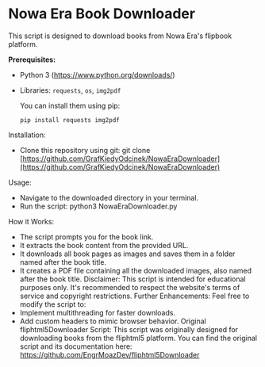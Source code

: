 # Nowa Era Book Downloader

This script is designed to download books from Nowa Era's flipbook platform.

**Prerequisites:**

* Python 3 (https://www.python.org/downloads/)
* Libraries: `requests`, `os`, `img2pdf`

  You can install them using pip:
  
  `pip install requests img2pdf`

Installation:
 * Clone this repository using git:
git clone [https://github.com/GrafKiedyOdcinek/NowaEraDownloader](https://github.com/GrafKiedyOdcinek/NowaEraDownloader)

Usage:
 * Navigate to the downloaded directory in your terminal.
 * Run the script:
python3 NowaEraDownloader.py

How it Works:
 * The script prompts you for the book link.
 * It extracts the book content from the provided URL.
 * It downloads all book pages as images and saves them in a folder named after the book title.
 * It creates a PDF file containing all the downloaded images, also named after the book title.
Disclaimer:
This script is intended for educational purposes only. It's recommended to respect the website's terms of service and copyright restrictions.
Further Enhancements:
Feel free to modify the script to:
 * Implement multithreading for faster downloads.
 * Add custom headers to mimic browser behavior.
Original fliphtml5Downloader Script:
This script was originally designed for downloading books from the fliphtml5 platform. You can find the original script and its documentation here: https://github.com/EngrMoazDev/fliphtml5Downloader
